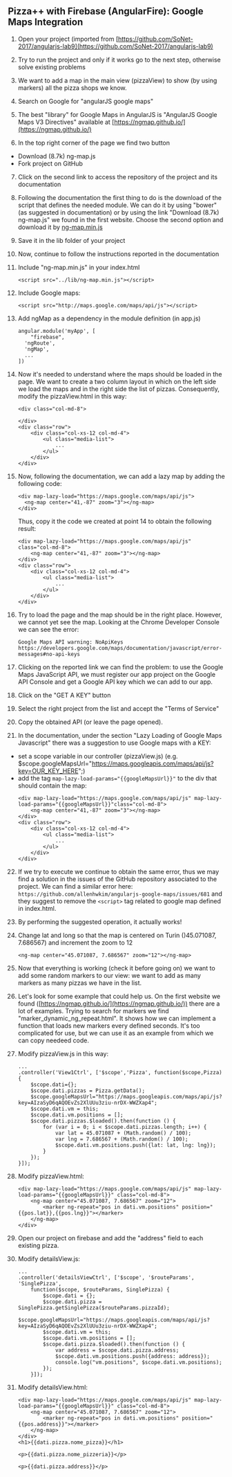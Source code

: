 ## Pizza++ with Firebase (AngularFire): Google Maps Integration ##

1. Open your project (imported from [https://github.com/SoNet-2017/angularjs-lab9](https://github.com/SoNet-2017/angularjs-lab9)

2. Try to run the project and only if it works go to the next step, otherwise solve existing problems

3. We want to add a map in the main view (pizzaView) to show (by using markers) all the pizza shops we know.

4. Search on Google for "angularJS google maps"

5. The best "library" for Google Maps in AngularJS is "AngularJS Google Maps V3 Directives" available at [https://ngmap.github.io/](https://ngmap.github.io/)

6. In the top right corner of the page we find two button 
- Download (8.7k) ng-map.js
- Fork project on GitHub

7. Click on the second link to access the repository of the project and its documentation

8. Following the documentation the first thing to do is the download of the script that defines the needed module. We can do it by using "bower" (as suggested in documentation) or by using the link "Download (8.7k) ng-map.js" we found in the first website. Choose the second option and download it by [ng-map.min.js](https://rawgit.com/allenhwkim/angularjs-google-maps/master/build/scripts/ng-map.min.js) 

9. Save it in the lib folder of your project

10. Now, continue to follow the instructions reported in the documentation

11. Include "ng-map.min.js" in your index.html
    ```
    <script src="../lib/ng-map.min.js"></script>
    ```

12. Include Google maps:
    ```
    <script src="http://maps.google.com/maps/api/js"></script>
    ```
    
13. Add ngMap as a dependency in the module definition (in app.js)
    ```
    angular.module('myApp', [
        "firebase",
      'ngRoute',
      'ngMap',
      ...
    ])
    ```
    
14. Now it's needed to understand where the maps should be loaded in the page.
We want to create a two column layout in which on the left side we load the maps and in the right side the list of pizzas.
Consequently, modify the pizzaView.html in this way:
    ```
    <div class="col-md-8">
        
    </div>
    <div class="row">
        <div class="col-xs-12 col-md-4">
            <ul class="media-list">
                ...
            </ul>
        </div>
    </div>
    ```
    
15. Now, following the documentation, we can add a lazy map by adding the following code:
    ```
    <div map-lazy-load="https://maps.google.com/maps/api/js">
      <ng-map center="41,-87" zoom="3"></ng-map>
    </div>
    ```
    
    Thus, copy it the code we created at point 14 to obtain the following result:
    ```
    <div map-lazy-load="https://maps.google.com/maps/api/js" class="col-md-8">
        <ng-map center="41,-87" zoom="3"></ng-map>
    </div>
    <div class="row">
        <div class="col-xs-12 col-md-4">
            <ul class="media-list">
                ...
            </ul>
        </div>
    </div>
    ```
    
16. Try to load the page and the map should be in the right place. However, we cannot yet see the map. Looking at the Chrome Developer Console we can see the error:
    ```
    Google Maps API warning: NoApiKeys https://developers.google.com/maps/documentation/javascript/error-messages#no-api-keys
    ```
    
17. Clicking on the reported link we can find the problem: to use the Google Maps JavaScript API, we must register our app project on the Google API Console and get a Google API key which we can add to our app.

18. Click on the "GET A KEY" button

19. Select the right project from the list and accept the "Terms of Service"

20. Copy the obtained API (or leave the page opened).

21. In the documentation, under the section "Lazy Loading of Google Maps Javascript" there was a suggestion to use Google maps with a KEY:
- set a scope variable in our controller (pizzaView.js) (e.g. $scope.googleMapsUrl="https://maps.googleapis.com/maps/api/js?key=OUR_KEY_HERE";)
- add the tag ```map-lazy-load-params="{{googleMapsUrl}}"``` to the div that should contain the map:
    ```
    <div map-lazy-load="https://maps.google.com/maps/api/js" map-lazy-load-params="{{googleMapsUrl}}"class="col-md-8">
        <ng-map center="41,-87" zoom="3"></ng-map>
    </div>
    <div class="row">
        <div class="col-xs-12 col-md-4">
            <ul class="media-list">
                ...
            </ul>
        </div>
    </div>
    ```
    
22. If we try to execute we continue to obtain the same error, thus we may find a solution in the issues of the GitHub repository associated to the project.
We can find a similar error here: ```https://github.com/allenhwkim/angularjs-google-maps/issues/681``` and they suggest to remove the ```<script>``` tag related to google map defined in index.html.

23. By performing the suggested operation, it actually works!

24. Change lat and long so that the map is centered on Turin ()45.071087, 7.686567) and increment the zoom to 12
    ```
    <ng-map center="45.071087, 7.686567" zoom="12"></ng-map>
    ```

25. Now that everything is working (check it before going on) we want to add some random markers to our view: we want to add as many markers as many pizzas we have in the list.


26. Let's look for some example that could help us. On the first website we found ([https://ngmap.github.io/](https://ngmap.github.io/)) there are a lot of examples. Trying to search for markers we find "marker_dynamic_ng_repeat.html".
It shows how we can implement a function that loads new markers every defined seconds. It's too complicated for use, but we can use it as an example from which we can copy needeed code.

27. Modify pizzaView.js in this way:
    ```
    ...
    .controller('View1Ctrl', ['$scope','Pizza', function($scope,Pizza) {
        $scope.dati={};
        $scope.dati.pizzas = Pizza.getData();
        $scope.googleMapsUrl="https://maps.googleapis.com/maps/api/js?key=AIzaSyD6qAQOEvZs2XlUUu3ziu-nrDX-WWZXap4";
        $scope.dati.vm = this;
        $scope.dati.vm.positions = [];
        $scope.dati.pizzas.$loaded().then(function () {
            for (var i = 0; i < $scope.dati.pizzas.length; i++) {
                var lat = 45.071087 + (Math.random() / 100);
                var lng = 7.686567 + (Math.random() / 100);
                $scope.dati.vm.positions.push({lat: lat, lng: lng});
            }
        });
    }]);
    ```

28. Modify pizzaView.html:
    ```
    <div map-lazy-load="https://maps.google.com/maps/api/js" map-lazy-load-params="{{googleMapsUrl}}" class="col-md-8">
        <ng-map center="45.071087, 7.686567" zoom="12">
            <marker ng-repeat="pos in dati.vm.positions" position="{{pos.lat}},{{pos.lng}}"></marker>
        </ng-map>
    </div>
    ```
31. Open our project on firebase and add the "address" field to each existing pizza.

30. Modify detailsView.js:
    ```
    ...
    .controller('detailsViewCtrl', ['$scope', '$routeParams', 'SinglePizza',
        function($scope, $routeParams, SinglePizza) {
            $scope.dati = {};
            $scope.dati.pizza = SinglePizza.getSinglePizza($routeParams.pizzaId);
            $scope.googleMapsUrl="https://maps.googleapis.com/maps/api/js?key=AIzaSyD6qAQOEvZs2XlUUu3ziu-nrDX-WWZXap4";
            $scope.dati.vm = this;
            $scope.dati.vm.positions = [];
            $scope.dati.pizza.$loaded().then(function () {
                var address = $scope.dati.pizza.address;
                $scope.dati.vm.positions.push({address: address});
                console.log("vm.positions", $scope.dati.vm.positions);
            });
        }]);
    ```
    
31. Modify detailsView.html:
    ```
    <div map-lazy-load="https://maps.google.com/maps/api/js" map-lazy-load-params="{{googleMapsUrl}}" class="col-md-8">
        <ng-map center="45.071087, 7.686567" zoom="12">
            <marker ng-repeat="pos in dati.vm.positions" position="{{pos.address}}"></marker>
        </ng-map>
    </div>
    <h1>{{dati.pizza.nome_pizza}}</h1>
    
    <p>{{dati.pizza.nome_pizzeria}}</p>
    
    <p>{{dati.pizza.address}}</p>
    ```
